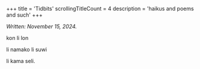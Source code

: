 +++
title               = 'Tidbits'
scrollingTitleCount = 4
description         = 'haikus and poems and such'
+++

*Written: November 15, 2024.*

kon li lon

li namako li suwi

li kama seli.
